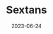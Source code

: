---
title: "Sextans"
type: constellation
borders:
  - Crater
  - Hydra
  - Leo
date: 2023-06-24
hashtag: sextans
subdivision-of:
  - northern celestial hemisphere
  - southern celestial hemisphere
tags:
  - Constellation
---